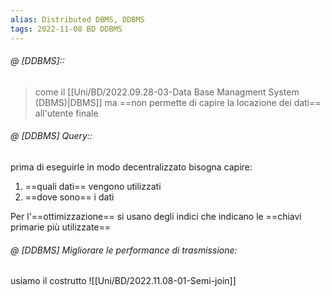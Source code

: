 ```yaml
---
alias: Distributed DBMS, DDBMS
tags: 2022-11-08 BD DDBMS
---
```


###### @ [DDBMS]::
> come il [[Uni/BD/2022.09.28-03-Data Base Managment System (DBMS)|DBMS]] ma ==non permette di capire la locazione dei dati== all'utente finale
<!--ID: 1670236970937-->


###### @ [DDBMS] Query::
prima di eseguirle in modo decentralizzato bisogna capire:
1. ==quali dati== vengono utilizzati
2. ==dove sono== i dati

Per l'==ottimizzazione== si usano degli indici che indicano le ==chiavi primarie più utilizzate==
<!--ID: 1670236970941-->


###### @ [DDBMS] Migliorare le performance di trasmissione:
usiamo il costrutto ![[Uni/BD/2022.11.08-01-Semi-join]]


